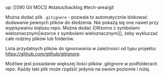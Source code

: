 up: [[090 Git MOC]]
#status/backlog
#tech-area/git 

Można dodać plik `.gitignore` - pozwala to automatycznie blokować dodawanie pewnych plików do śledzenia. Nie pokażą się one nawet przy wypisywaniu statusu repo. Można dodać [[Wzorce z symbolami wieloznacznymi|wzorce z symbolami wieloznacznymi]], żeby wykluczać całe rodziny plików lub folderów.

Lista przydatnych plików do ignorowania w zależności od typu projektu: https://github.com/github/gitignore.

Możliwe jest posiadanie większej ilości plików .gitignore w podfolderach repo. Każdy taki plik może rządzić jedynie na swoim poziomie i niżej.